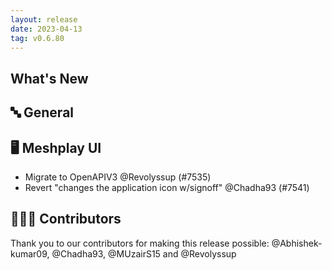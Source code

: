 ```yaml
---
layout: release
date: 2023-04-13
tag: v0.6.80
---
```


## What's New
## 🔤 General
## 🖥 Meshplay UI

- Migrate to OpenAPIV3  @Revolyssup (#7535)
- Revert "changes the application icon w/signoff" @Chadha93 (#7541)

## 👨🏽‍💻 Contributors

Thank you to our contributors for making this release possible:
@Abhishek-kumar09, @Chadha93, @MUzairS15 and @Revolyssup
